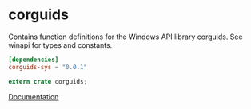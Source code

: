 # corguids #
Contains function definitions for the Windows API library corguids. See winapi for types and constants.

```toml
[dependencies]
corguids-sys = "0.0.1"
```

```rust
extern crate corguids;
```

[Documentation](https://retep998.github.io/doc/winapi/corguids/)
